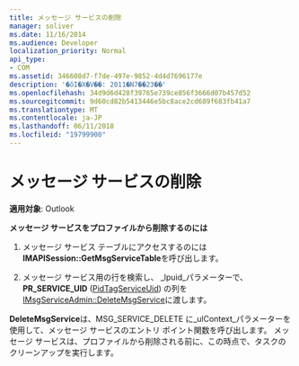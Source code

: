 ```yaml
---
title: メッセージ サービスの削除
manager: soliver
ms.date: 11/16/2014
ms.audience: Developer
localization_priority: Normal
api_type:
- COM
ms.assetid: 346608d7-f7de-497e-9852-4d4d7696177e
description: '�ŏI�X�V��: 2011�N7��23��'
ms.openlocfilehash: 34d9d6d428f39765e739ce856f3666d07b457d52
ms.sourcegitcommit: 9d60cd82b5413446e5bc8ace2cd689f683fb41a7
ms.translationtype: MT
ms.contentlocale: ja-JP
ms.lasthandoff: 06/11/2018
ms.locfileid: "19799900"
---
```

# <a name="deleting-a-message-service"></a>メッセージ サービスの削除

  
  
**適用対象**: Outlook 
  
 **メッセージ サービスをプロファイルから削除するのには**
  
1. メッセージ サービス テーブルにアクセスするのには**IMAPISession::GetMsgServiceTable**を呼び出します。 
    
2. メッセージ サービス用の行を検索し、 _lpuid_パラメーターで、 **PR_SERVICE_UID** ([PidTagServiceUid](pidtagserviceuid-canonical-property.md)) の列を[IMsgServiceAdmin::DeleteMsgService](imsgserviceadmin-deletemsgservice.md)に渡します。 
    
 **DeleteMsgService**は、MSG_SERVICE_DELETE に_ulContext_パラメーターを使用して、メッセージ サービスのエントリ ポイント関数を呼び出します。 メッセージ サービスは、プロファイルから削除される前に、この時点で、タスクのクリーンアップを実行します。 
  

